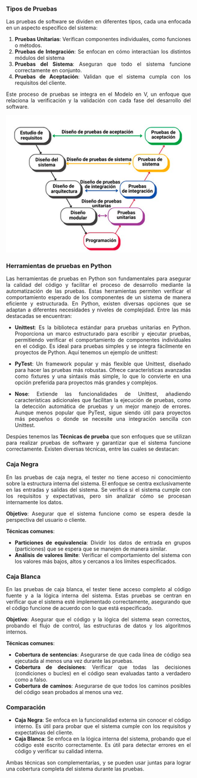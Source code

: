 <div style="text-align: justify;">

### Tipos de Pruebas

Las pruebas de software se dividen en diferentes tipos, cada una enfocada en un aspecto específico del sistema: 
1. **Pruebas Unitarias**: Verifican componentes individuales, como funciones o métodos.
2. **Pruebas de Integración**: Se enfocan en cómo interactúan los distintos módulos del sistema
3. **Pruebas del Sistema**: Aseguran que todo el sistema funcione correctamente en conjunto.
4. **Pruebas de Aceptación**: Validan que el sistema cumpla con los requisitos del cliente.

Este proceso de pruebas se integra en el Modelo en V, un enfoque que relaciona la verificación y la validación con cada fase del desarrollo del software.

<p>
    <img src="Imagenes/3.png" alt="Config Nano">
</p>


### Herramientas de pruebas en Python

Las herramientas de pruebas en Python son fundamentales para asegurar la calidad del código y facilitar el proceso de desarrollo mediante la automatización de las pruebas. Estas herramientas permiten verificar el comportamiento esperado de los componentes de un sistema de manera eficiente y estructurada. En Python, existen diversas opciones que se adaptan a diferentes necesidades y niveles de complejidad. Entre las más destacadas se encuentran:

- **Unittest**: Es la biblioteca estándar para pruebas unitarias en Python. Proporciona un marco estructurado para escribir y ejecutar pruebas, permitiendo verificar el comportamiento de componentes individuales en el código. Es ideal para pruebas simples y se integra fácilmente en proyectos de Python. Aquí tenemos un ejemplo de unittest:
- **PyTest**: Un framework popular y más flexible que Unittest, diseñado para hacer las pruebas más robustas. Ofrece características avanzadas como fixtures y una sintaxis más simple, lo que lo convierte en una opción preferida para proyectos más grandes y complejos.

- **Nose**: Extiende las funcionalidades de Unittest, añadiendo características adicionales que facilitan la ejecución de pruebas, como la detección automática de pruebas y un mejor manejo de errores. Aunque menos popular que PyTest, sigue siendo útil para proyectos más pequeños o donde se necesite una integración sencilla con Unittest.

Despúes tenemos las **Técnicas de prueba** que son enfoques que se utilizan para realizar pruebas de software y garantizar que el sistema funcione correctamente. Existen diversas técnicas, entre las cuales se destacan:

### Caja Negra

En las pruebas de caja negra, el tester no tiene acceso ni conocimiento sobre la estructura interna del sistema. El enfoque se centra exclusivamente en las entradas y salidas del sistema. Se verifica si el sistema cumple con los requisitos y expectativas, pero sin analizar cómo se procesan internamente los datos.

**Objetivo**: Asegurar que el sistema funcione como se espera desde la perspectiva del usuario o cliente.

**Técnicas comunes**:
- **Particiones de equivalencia**: Dividir los datos de entrada en grupos (particiones) que se espera que se manejen de manera similar.
- **Análisis de valores límite**: Verificar el comportamiento del sistema con los valores más bajos, altos y cercanos a los límites especificados.

### Caja Blanca

En las pruebas de caja blanca, el tester tiene acceso completo al código fuente y a la lógica interna del sistema. Estas pruebas se centran en verificar que el sistema esté implementado correctamente, asegurando que el código funcione de acuerdo con lo que está especificado.

**Objetivo**: Asegurar que el código y la lógica del sistema sean correctos, probando el flujo de control, las estructuras de datos y los algoritmos internos.

**Técnicas comunes**:
- **Cobertura de sentencias**: Asegurarse de que cada línea de código sea ejecutada al menos una vez durante las pruebas.
- **Cobertura de decisiones**: Verificar que todas las decisiones (condiciones o bucles) en el código sean evaluadas tanto a verdadero como a falso.
- **Cobertura de caminos**: Asegurarse de que todos los caminos posibles del código sean probados al menos una vez.

### Comparación
- **Caja Negra**: Se enfoca en la funcionalidad externa sin conocer el código interno. Es útil para probar que el sistema cumple con los requisitos y expectativas del cliente.
- **Caja Blanca**: Se enfoca en la lógica interna del sistema, probando que el código esté escrito correctamente. Es útil para detectar errores en el código y verificar su calidad interna.

Ambas técnicas son complementarias, y se pueden usar juntas para lograr una cobertura completa del sistema durante las pruebas.

</div>